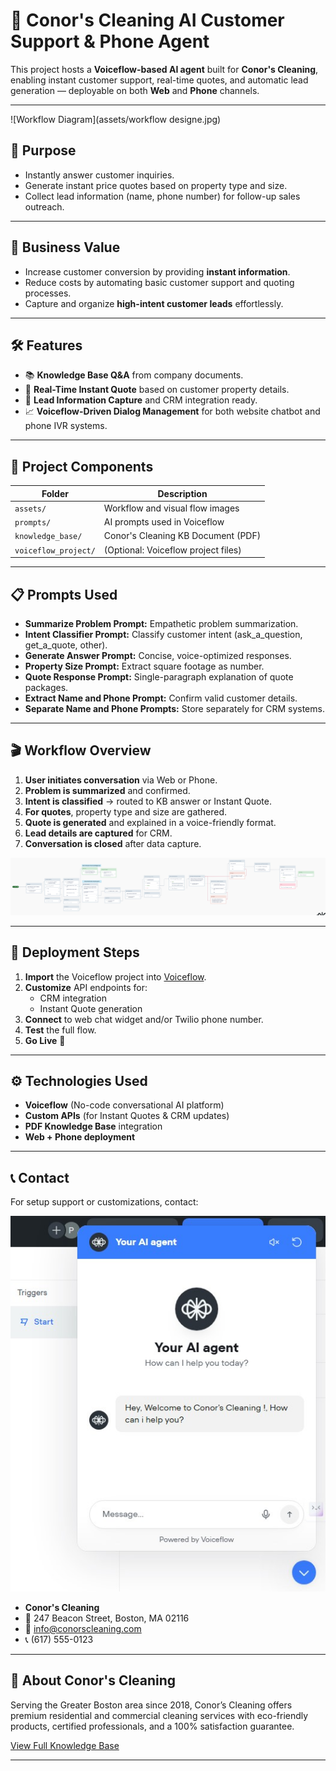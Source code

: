 # 🧹 Conor's Cleaning AI Customer Support & Phone Agent

This project hosts a **Voiceflow-based AI agent** built for **Conor's Cleaning**, enabling instant customer support, real-time quotes, and automatic lead generation — deployable on both **Web** and **Phone** channels.

---
![Workflow Diagram](assets/workflow designe.jpg)

## 🎯 Purpose

- Instantly answer customer inquiries.
- Generate instant price quotes based on property type and size.
- Collect lead information (name, phone number) for follow-up sales outreach.

---

## 💸 Business Value

- Increase customer conversion by providing **instant information**.
- Reduce costs by automating basic customer support and quoting processes.
- Capture and organize **high-intent customer leads** effortlessly.

---

## 🛠 Features

- 📚 **Knowledge Base Q&A** from company documents.
- 🧾 **Real-Time Instant Quote** based on customer property details.
- 📇 **Lead Information Capture** and CRM integration ready.
- 📈 **Voiceflow-Driven Dialog Management** for both website chatbot and phone IVR systems.

---

## 🧩 Project Components

| Folder          | Description                        |
|-----------------|------------------------------------|
| `assets/`        | Workflow and visual flow images   |
| `prompts/`       | AI prompts used in Voiceflow       |
| `knowledge_base/`| Conor's Cleaning KB Document (PDF) |
| `voiceflow_project/` | (Optional: Voiceflow project files) |

---

## 📋 Prompts Used

- **Summarize Problem Prompt:** Empathetic problem summarization.
- **Intent Classifier Prompt:** Classify customer intent (ask_a_question, get_a_quote, other).
- **Generate Answer Prompt:** Concise, voice-optimized responses.
- **Property Size Prompt:** Extract square footage as number.
- **Quote Response Prompt:** Single-paragraph explanation of quote packages.
- **Extract Name and Phone Prompt:** Confirm valid customer details.
- **Separate Name and Phone Prompts:** Store separately for CRM systems.

---

## 🎬 Workflow Overview

1. **User initiates conversation** via Web or Phone.
2. **Problem is summarized** and confirmed.
3. **Intent is classified** → routed to KB answer or Instant Quote.
4. **For quotes**, property type and size are gathered.
5. **Quote is generated** and explained in a voice-friendly format.
6. **Lead details are captured** for CRM.
7. **Conversation is closed** after data capture.

![Workflow Map](assets/voiceflow-export-1745575796574.png)

---

## 🚀 Deployment Steps

1. **Import** the Voiceflow project into [Voiceflow](https://www.voiceflow.com/).
2. **Customize** API endpoints for:
   - CRM integration
   - Instant Quote generation
3. **Connect** to web chat widget and/or Twilio phone number.
4. **Test** the full flow.
5. **Go Live** 🚀

---

## ⚙️ Technologies Used

- **Voiceflow** (No-code conversational AI platform)
- **Custom APIs** (for Instant Quotes & CRM updates)
- **PDF Knowledge Base** integration
- **Web + Phone deployment**

---

## 📞 Contact

For setup support or customizations, contact:

![Chat Bot](assets/chatbot.jpg)

- **Conor's Cleaning**
- 📍 247 Beacon Street, Boston, MA 02116
- 📧 info@conorscleaning.com
- 📞 (617) 555-0123

---

## 🧹 About Conor's Cleaning

Serving the Greater Boston area since 2018, Conor’s Cleaning offers premium residential and commercial cleaning services with eco-friendly products, certified professionals, and a 100% satisfaction guarantee.

[View Full Knowledge Base](knowledge_base/Conors_Cleaning_Knowledge_Base.pdf)

---
